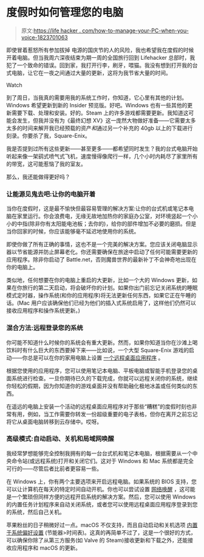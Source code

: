 # 度假时如何管理您的电脑

> 原文:[https://life hacker . com/how-to-manage-your-PC-when-you-voice-1823701063](https://lifehacker.com/how-to-manage-your-pc-when-youre-on-vacation-1823701063)

即使冒着惹怒所有参加拔掉 电源的国庆节的人的风险，我也希望我在度假的时候开着电脑。但当我周六深夜结束为期一周的全国旅行回到 Lifehacker 总部时，我犯了一个致命的错误。回到家，我打开行李，刷牙，喂猫。我没有想到打开我的台式电脑，让它在一夜之间通过大量的更新，这将为我节省大量的时间。

Watch

到了周日，当我真的需要用我的系统工作时，你知道，它心里有其他的计划。Windows 希望更新到新的 Insider 预览版。好吧。Windows 也有一些其他的更新需要下载、处理和安装。好的。Steam 上的许多游戏都需要更新。我知道这可能会发生，但我并没有为《最终幻想 XV》这一庞然大物做好准备——它需要太多太多的时间来解开我已经预载的资产*和*通过另一个补充的 40gb 以上的下载进行刻录。你要杀了我，Square-Enix。

我是否提到过所有这些更新——甚至更多——都希望同时发生？我的台式电脑开始听起来像一架鹞式喷气式飞机，速度慢得像爬行一样，几个小时内耗尽了家里所有的带宽，这可能惹恼了我的室友。

那么，我还能做得更好吗？

### 让能源见鬼去吧:让你的电脑开着

当你在度假时，这是最不愉快但最容易管理的解决方案:让你的台式机或笔记本电脑在家里运行。你会浪费电，无缘无故地加热你的家庭办公室，对环境竖起一个小小的中指(除非你有太阳能电池板；去你的)，给你的部件增加不必要的磨损。但是当你回家的时候，你应该能够毫不延迟地使用你的系统。

即使你做了所有正确的事情，这也不是一个完美的解决方案。您应该关闭电脑显示器以节省能源并防止屏幕老化。你还需要确保在旅途中启动了任何可能需要更新的应用程序。除非你启动了 Battle.net，否则魔兽世界的最新补丁不会神奇地出现在你的电脑上。

类似地，任何想要在你的电脑上重启的大更新，比如一个大的 Windows 更新，如果在你旅行的第二天启动，将会破坏你的计划。如果你出门前忘记关闭系统的睡眠模式定时器，操作系统(和你的应用程序)将无法更新任何东西，如果它正在午睡的话。(Mac 用户应该确保他们已经为他们的插入式系统启用了，这样他们仍然可以接收应用程序和操作系统更新。)

### 混合方法:远程登录您的系统

你可能不知道什么时候你的系统会有重大更新。然而，如果你知道当你在沙滩上喝饮料时有什么巨大的东西要掉下来——比如说，一个大型 Square-Enix 游戏的启动——你总是可以在你的家用电脑上设置 [一个远程桌面应用程序](https://lifehacker.com/five-best-remote-desktop-tools-1508597379) 。

根据您使用的应用程序，您可以使用笔记本电脑、平板电脑或智能手机登录您的桌面系统进行检查。一旦你期待已久的下载完成，你就可以远程关闭你的系统，继续你轻松的假期，因为你知道你的游戏桌面并没有帮助融化极地冰盖或任何类似的东西。

在遥远的电脑上安装一个活动的远程桌面应用程序对于那些“糟糕”的度假时刻也非常有用，例如，当工作需要你转发一份超级重要的电子表格，但你在离开之前忘记将它从桌面电脑转移到云存储中。哎呀。

### 高级模式:自动启动、关机和局域网唤醒

我经常梦想能够完全控制我拥有的每一台台式机和笔记本电脑，根据需要从一个中央命令站(或远程系统)打开和关闭它们。这对于 Windows 和 Mac 系统都是完全可行的——尽管后者比前者更容易一些。

在 Windows 上，你有两个主要选项来开启远程电脑。如果系统的 BIOS 支持，您可以让计算机在每天的特定时间自动开机。你也可以尝试设置 [网络唤醒](https://lifehacker.com/rule-your-computer-from-afar-by-setting-up-wake-on-lan-5786791) ，这可能是一个繁琐但同样方便的远程开启系统的解决方案。然后，您可以使用 Windows 的内置任务计划程序来自动关闭系统，或者您可以使用远程桌面应用程序登录到您的系统，然后自己关机。

苹果粉丝的日子稍微好过一点。macOS 不仅支持，而且自动启动和关机选项 [内置于系统偏好设置](https://lifehacker.com/how-can-i-start-and-shut-down-my-computer-automatically-5831504) (节能器>时间表)。这真的再简单不过了，这是一个很好的方式，可以确保你除了从第三方服务(如 Valve 的 Steam)接收更新和下载之外，还能接收应用程序和 macOS 的更新。